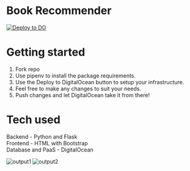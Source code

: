 # Book Recommender

[![Deploy to DO](https://www.deploytodo.com/do-btn-blue.svg)](https://cloud.digitalocean.com/apps/new?repo=https://github.com/yasseriz/Book-Recommender/tree/main)

# Getting started
1. Fork repo
2. Use pipenv to install the package requirements.
3. Use the Deploy to DigitalOcean button to setup your infrastructure.
4. Feel free to make any changes to suit your needs.
5. Push changes and let DigitalOcean take it from there!

# Tech used
Backend - Python and Flask \
Frontend - HTML with Bootstrap \
Database and PaaS - DigitalOcean

![output1](../main/media/DOHackathon-1.png)
![output2](../main/media/DOHackathon-2.png)
